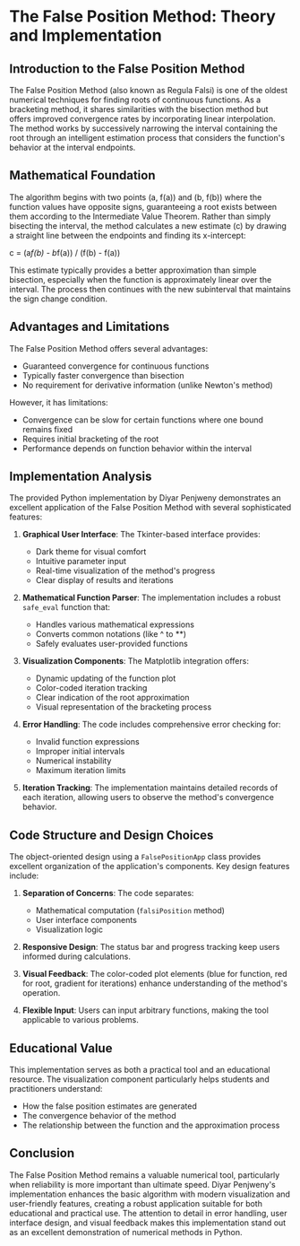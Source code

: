 # The False Position Method: Theory and Implementation

## Introduction to the False Position Method

The False Position Method (also known as Regula Falsi) is one of the oldest numerical techniques for finding roots of continuous functions. As a bracketing method, it shares similarities with the bisection method but offers improved convergence rates by incorporating linear interpolation. The method works by successively narrowing the interval containing the root through an intelligent estimation process that considers the function's behavior at the interval endpoints.

## Mathematical Foundation

The algorithm begins with two points (a, f(a)) and (b, f(b)) where the function values have opposite signs, guaranteeing a root exists between them according to the Intermediate Value Theorem. Rather than simply bisecting the interval, the method calculates a new estimate (c) by drawing a straight line between the endpoints and finding its x-intercept:

c = (a*f(b) - b*f(a)) / (f(b) - f(a))

This estimate typically provides a better approximation than simple bisection, especially when the function is approximately linear over the interval. The process then continues with the new subinterval that maintains the sign change condition.

## Advantages and Limitations

The False Position Method offers several advantages:
- Guaranteed convergence for continuous functions
- Typically faster convergence than bisection
- No requirement for derivative information (unlike Newton's method)

However, it has limitations:
- Convergence can be slow for certain functions where one bound remains fixed
- Requires initial bracketing of the root
- Performance depends on function behavior within the interval

## Implementation Analysis

The provided Python implementation by Diyar Penjweny demonstrates an excellent application of the False Position Method with several sophisticated features:

1. **Graphical User Interface**: The Tkinter-based interface provides:
   - Dark theme for visual comfort
   - Intuitive parameter input
   - Real-time visualization of the method's progress
   - Clear display of results and iterations

2. **Mathematical Function Parser**: The implementation includes a robust `safe_eval` function that:
   - Handles various mathematical expressions
   - Converts common notations (like ^ to **)
   - Safely evaluates user-provided functions

3. **Visualization Components**: The Matplotlib integration offers:
   - Dynamic updating of the function plot
   - Color-coded iteration tracking
   - Clear indication of the root approximation
   - Visual representation of the bracketing process

4. **Error Handling**: The code includes comprehensive error checking for:
   - Invalid function expressions
   - Improper initial intervals
   - Numerical instability
   - Maximum iteration limits

5. **Iteration Tracking**: The implementation maintains detailed records of each iteration, allowing users to observe the method's convergence behavior.

## Code Structure and Design Choices

The object-oriented design using a `FalsePositionApp` class provides excellent organization of the application's components. Key design features include:

1. **Separation of Concerns**: The code separates:
   - Mathematical computation (`falsiPosition` method)
   - User interface components
   - Visualization logic

2. **Responsive Design**: The status bar and progress tracking keep users informed during calculations.

3. **Visual Feedback**: The color-coded plot elements (blue for function, red for root, gradient for iterations) enhance understanding of the method's operation.

4. **Flexible Input**: Users can input arbitrary functions, making the tool applicable to various problems.

## Educational Value

This implementation serves as both a practical tool and an educational resource. The visualization component particularly helps students and practitioners understand:
- How the false position estimates are generated
- The convergence behavior of the method
- The relationship between the function and the approximation process

## Conclusion

The False Position Method remains a valuable numerical tool, particularly when reliability is more important than ultimate speed. Diyar Penjweny's implementation enhances the basic algorithm with modern visualization and user-friendly features, creating a robust application suitable for both educational and practical use. The attention to detail in error handling, user interface design, and visual feedback makes this implementation stand out as an excellent demonstration of numerical methods in Python.
